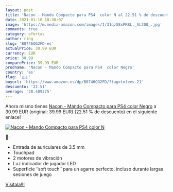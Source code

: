 ```yaml
---
layout: post
title: 'Nacon - Mando Compacto para PS4  color N al 22.51 % de descuento'
date: 2021-01-10 18:38:07
image: 'https://m.media-amazon.com/images/I/31qzS8xPRBL._SL200_.jpg'
comments: true
category: ofertas
author: ring
slug: 'B0746QG2FD-es'
actualPrice: 30.99 EUR
currency: EUR
price: 30.99
comparePrice: 39.99 EUR
prodname: 'Nacon - Mando Compacto para PS4  color Negro'
country: 'es'
flag: '🇪🇸'
buyurl: 'https://www.amazon.es/dp/B0746QG2FD/?tag=tolees-21'
descuento: '22.51'
average: '28.489375'
---
```


Ahora mismo tienes [Nacon - Mando Compacto para PS4  color Negro](https://www.amazon.es/dp/B0746QG2FD/?tag=tolees-21) a 30.99 EUR (original: 39.99 EUR) (22.51 %  de descuento) en el siguiente enlace!

[![Nacon - Mando Compacto para PS4  color N](https://m.media-amazon.com/images/I/31qzS8xPRBL._SL200_.jpg)](https://www.amazon.es/dp/B0746QG2FD/?tag=tolees-21)

🔎:

- Entrada de auriculares de 3.5 mm
- Touchpad
- 2 motores de vibración
- Luz indicador de jugador LED
- Superficie ‘’soft touch’’ para un agarre perfecto, incluso durante largas sesiones de juego

[Visítala!!!](https://www.amazon.es/dp/B0746QG2FD/?tag=tolees-21)
